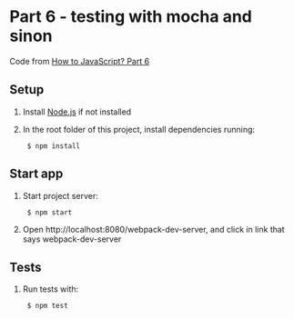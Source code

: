 # Part 6 - testing with mocha and sinon

Code from [How to JavaScript? Part 6](https://medium.com/@jun.hanamaki/how-to-javascript-or-yet-another-javascript-guide-part-6-testing-with-mocha-and-sinon-d879178f85f0#.hf5eon9te)

## Setup

1. Install [Node.js](https://nodejs.org/) if not installed

2. In the root folder of this project, install dependencies running:

        $ npm install

## Start app

1. Start project server:

        $ npm start

2. Open http://localhost:8080/webpack-dev-server, and click in link that says webpack-dev-server

## Tests

1. Run tests with:

        $ npm test